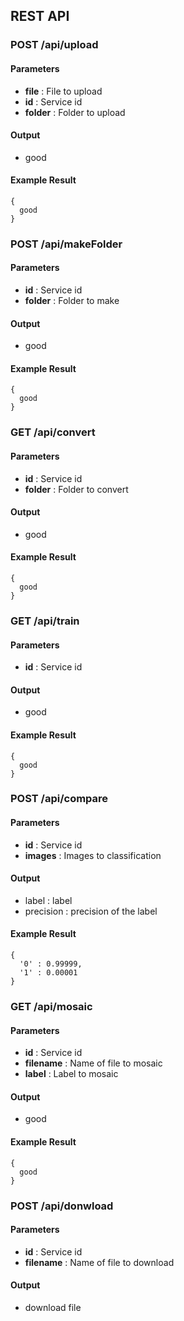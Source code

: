 ## REST API


### POST /api/upload

#### Parameters
* <strong>file</strong> : File to upload
* <strong>id</strong> : Service id
* <strong>folder</strong> : Folder to upload

#### Output
* good

#### Example Result
```
{
  good
}
```

### POST /api/makeFolder

#### Parameters
* <strong>id</strong> : Service id
* <strong>folder</strong> : Folder to make

#### Output
* good

#### Example Result
```
{
  good
}
```

### GET /api/convert

#### Parameters
* <strong>id</strong> : Service id
* <strong>folder</strong> : Folder to convert

#### Output
* good

#### Example Result
```
{
  good
}
```

### GET /api/train

#### Parameters
* <strong>id</strong> : Service id

#### Output
* good

#### Example Result
```
{
  good
}
```

### POST /api/compare

#### Parameters
* <strong>id</strong> : Service id
* <strong>images</strong> : Images to classification

#### Output
* label : label
* precision : precision of the label

#### Example Result
```
{
  '0' : 0.99999,
  '1' : 0.00001
}
```



### GET /api/mosaic

#### Parameters
* <strong>id</strong> : Service id
* <strong>filename</strong> : Name of file to mosaic
* <strong>label</strong> : Label to mosaic

#### Output
* good

#### Example Result
```
{
  good
}
```


### POST /api/donwload

#### Parameters
* <strong>id</strong> : Service id
* <strong>filename</strong> : Name of file to download

#### Output
* download file
